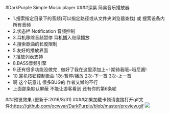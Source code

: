 #DarkPurple Simple Music player
####深紫 简易音乐播放器

- 1.搜索指定目录下的音频(可以指定路径或从文件夹浏览器查找) 或 搜索设备内所有音频
- 2.状态栏 Notification 音频控制
- 3.耳机移除音频暂停  耳机插入继续播放
- 4.搜索歌曲的长度限制
- 5.友好的播放界面
- 7.播放列表支持
- 8.BASS音频引擎
- 9.还有很多功能没做完 , 做好了我在这里添加上~!  期待我哦~哦尼酱!
- 10.耳机按钮控制歌曲  1次-暂停/播放  2次-下一首  3次-上一首
- 啊 这个玩意儿 很多BUG的  作者又懒的不行
- 上面那条默认屏蔽 不能让游客看到 还有你的第6条呢

###预览效果 (更新于:2016/8/31)
####如果加载卡顿请直接打开gif文件:https://github.com/ocwvar/DarkPurple/blob/master/preview.gif
![](https://github.com/ocwvar/DarkPurple/blob/master/preview.gif)


